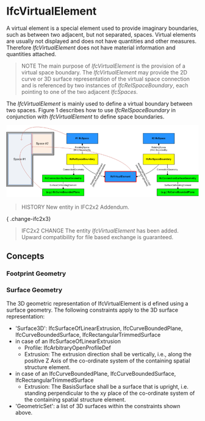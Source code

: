 # IfcVirtualElement

A virtual element is a special element used to provide imaginary boundaries, such as between two adjacent, but not separated, spaces. Virtual elements are usually not displayed and does not have quantities and other measures. Therefore _IfcVirtualElement_ does not have material information and quantities attached.

> NOTE  The main purpose of _IfcVirtualElement_ is the provision of a virtual space boundary. The _IfcVirtualElement_ may provide the 2D curve or 3D surface representation of the virtual space connection and is referenced by two instances of _IfcRelSpaceBoundary_, each pointing to one of the two adjacent _IfcSpaces_.

The _IfcVirtualElement_ is mainly used to define a virtual boundary between two spaces. Figure 1 describes how to use _IfcRelSpaceBoundary_ in conjunction with _IfcVirtualElement_ to define space boundaries.

!["space boundary"](../../../../figures/ifcvirtualelement_spaceboundaries.png "Figure 1 &mdash; Virtual element space boundaries")

> HISTORY  New entity in IFC2x2 Addendum.

{ .change-ifc2x3}
> IFC2x2 CHANGE  The entity _IfcVirtualElement_ has been added. Upward compatibility for file based exchange is guaranteed.

## Concepts

### Footprint Geometry


### Surface Geometry

The 3D geometric representation of IfcVirtualElement is
d efined using a surface geometry. The following constraints apply to the 3D surface 
representation:


* 'Surface3D': IfcSurfaceOfLinearExtrusion,
IfcCurveBoundedPlane, IfcCurveBoundedSurface,
IfcRectangularTrimmedSurface
* in case of an
IfcSurfaceOfLinearExtrusion
	+ Profile:
	IfcArbitraryOpenProfileDef
	+ Extrusion: The extrusion direction shall be
	vertically, i.e., along the positive Z Axis of the co-ordinate
	system of the containing spatial structure element.
* in case of an
IfcCurveBoundedPlane, IfcCurveBoundedSurface,
IfcRectangularTrimmedSurface
	+ Extrusion: The BasisSurface shall be a
	surface that is upright, i.e. standing perpendicular to the xy
	place of the co-ordinate system of the containing spatial
	structure element.
* 'GeometricSet': a list of 3D surfaces within the constraints
shown above.



